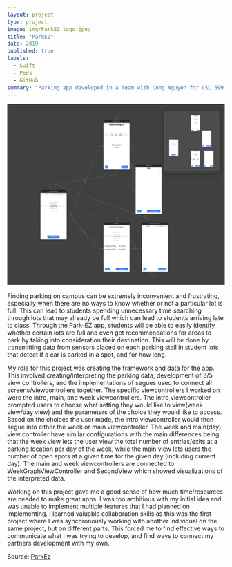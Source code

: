 ```yaml
---
layout: project
type: project
image: img/ParkEZ_logo.jpeg
title: "ParkEZ"
date: 2019
published: true
labels:
  - Swift
  - Pods
  - GitHub
summary: "Parking app developed in a team with Cong Nguyen for CSC 599 project (Creighton)."
---
```


<img class="img-fluid" src="../img/ParkEZ-header.png">

Finding parking on campus can be extremely inconvenient and frustrating, especially when there are no ways to know whether or not a particular lot is full. This can lead to students spending unnecessary time searching through lots that may already be full which can lead to students arriving late to class. 
Through the Park-EZ app, students will be able to easily identify whether certain lots are full and even get recommendations for areas to park by taking into consideration their destination. This will be done by transmitting data from sensors placed on each parking stall in student lots that detect if a car is parked in a spot, and for how long.

My role for this project was creating the framework and data for the app. This involved creating/interpreting the parking data, development of 3/5 view controllers, and the implementations of segues used to connect all screens/viewcontrollers together. The specific viewcontrollers I worked on were the intro, main, and week viewcontrollers. The intro viewcontroller prompted users to choose what setting they would like to view(week view/day view)
and the parameters of the choice they would like to access. Based on the choices the user made, the intro viewcontroller would then segue into either the week or main viewcontroller. The week and main(day) view controller have similar configurations with the main differences being that the week view lets the user view the total number of entries/exits at a parking location per day of the week, while the main view lets users the number of open spots at a given time for the given day (including current day). The main and week viewcontrollers are connected to WeekGraphViewController and SecondView which showed visualizations of the interpreted data.

Working on this project gave me a good sense of how much time/resources are needed to make great apps. I was too ambitious with my initial idea and was unable to implement multiple features that I had planned on implementing. I learned valuable collaboration skills as this was the first project where I was synchronously working with another individual on the same project, but on different parts. This forced me to find effective ways to communicate what I was trying to develop, and find ways to connect my partners development with my own.

Source: [ParkEz](https://github.com/bkimcode/bkimcode.github.io/blob/main/projects/ParkEZ.zip)
